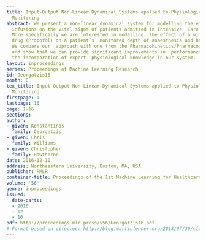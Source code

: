 ```yaml
---
title: Input-Output Non-Linear Dynamical Systems applied to Physiological Condition
  Monitoring
abstract: We present a non-linear dynamical system for modelling the effect of  drug
  infusions on the vital signs of patients admitted in Intensive  Care Units (ICUs).
  More specifically we are interested in modelling  the effect of a widely used anaesthetic
  drug (Propofol) on a patient’s  monitored depth of anaesthesia and haemodynamics.
  We compare our  approach with one from the Pharmacokinetics/Pharmacodynamics (PK/PD)  literature
  and show that we can provide significant improvements in  performance without requiring
  the incorporation of expert  physiological knowledge in our system.
layout: inproceedings
series: Proceedings of Machine Learning Research
id: Georgatzis16
month: 0
tex_title: Input-Output Non-Linear Dynamical Systems applied to Physiological Condition
  Monitoring
firstpage: 1
lastpage: 16
page: 1-16
sections: 
author:
- given: Konstantinos
  family: Georgatzis
- given: Chris
  family: Williams
- given: Christopher
  family: Hawthorne
date: 2016-12-10
address: Northeastern University, Boston, MA, USA
publisher: PMLR
container-title: Proceedings of the 1st Machine Learning for Healthcare Conference
volume: '56'
genre: inproceedings
issued:
  date-parts:
  - 2016
  - 12
  - 10
pdf: http://proceedings.mlr.press/v56/Georgatzis16.pdf
# Format based on citeproc: http://blog.martinfenner.org/2013/07/30/citeproc-yaml-for-bibliographies/
---
```

